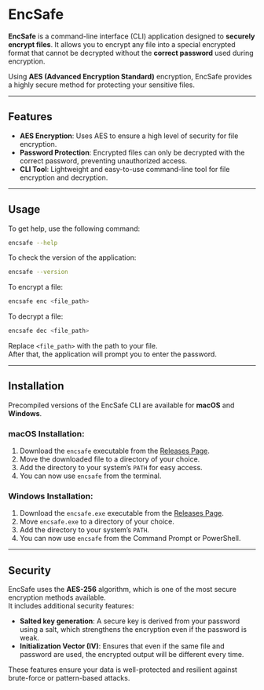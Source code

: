 # EncSafe

**EncSafe** is a command-line interface (CLI) application designed to **securely encrypt files**. It allows you to encrypt any file into a special encrypted format that cannot be decrypted without the **correct password** used during encryption.

Using **AES (Advanced Encryption Standard)** encryption, EncSafe provides a highly secure method for protecting your sensitive files.

---

## Features

- **AES Encryption**: Uses AES to ensure a high level of security for file encryption.
- **Password Protection**: Encrypted files can only be decrypted with the correct password, preventing unauthorized access.
- **CLI Tool**: Lightweight and easy-to-use command-line tool for file encryption and decryption.

---

## Usage

To get help, use the following command:

```bash
encsafe --help
```

To check the version of the application:

```bash
encsafe --version
```

To encrypt a file:

```bash
encsafe enc <file_path>
```

To decrypt a file:

```bash
encsafe dec <file_path>
```

Replace `<file_path>` with the path to your file.  
After that, the application will prompt you to enter the password.

---

## Installation

Precompiled versions of the EncSafe CLI are available for **macOS** and **Windows**.

### **macOS Installation:**

1. Download the `encsafe` executable from the [Releases Page](https://github.com/nethbotheju/encsafe/releases).
2. Move the downloaded file to a directory of your choice.
3. Add the directory to your system’s `PATH` for easy access.
4. You can now use `encsafe` from the terminal.

### **Windows Installation:**

1. Download the `encsafe.exe` executable from the [Releases Page](https://github.com/nethbotheju/encsafe/releases).
2. Move `encsafe.exe` to a directory of your choice.
3. Add the directory to your system’s `PATH`.
4. You can now use `encsafe` from the Command Prompt or PowerShell.

---

## Security

EncSafe uses the **AES-256** algorithm, which is one of the most secure encryption methods available.  
It includes additional security features:
- **Salted key generation**: A secure key is derived from your password using a salt, which strengthens the encryption even if the password is weak.
- **Initialization Vector (IV)**: Ensures that even if the same file and password are used, the encrypted output will be different every time.

These features ensure your data is well-protected and resilient against brute-force or pattern-based attacks.
